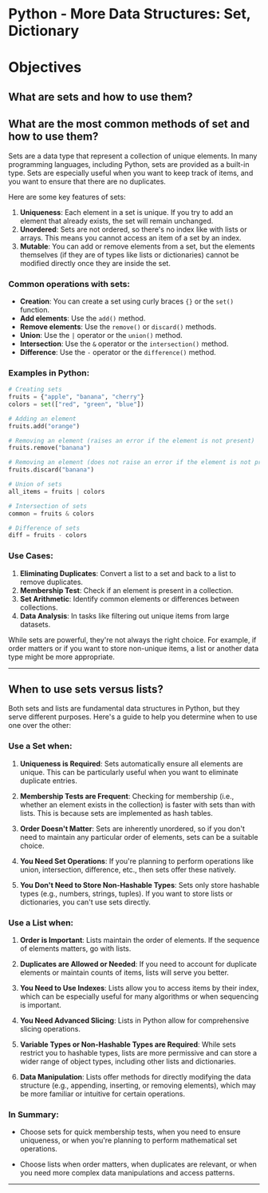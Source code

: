 # Python - More Data Structures: Set, Dictionary

# Objectives

## What are sets and how to use them?
## What are the most common methods of set and how to use them?

Sets are a data type that represent a collection of unique elements. In many programming languages, including Python, sets are provided as a built-in type. Sets are especially useful when you want to keep track of items, and you want to ensure that there are no duplicates.

Here are some key features of sets:

1. **Uniqueness**: Each element in a set is unique. If you try to add an element that already exists, the set will remain unchanged.
2. **Unordered**: Sets are not ordered, so there's no index like with lists or arrays. This means you cannot access an item of a set by an index.
3. **Mutable**: You can add or remove elements from a set, but the elements themselves (if they are of types like lists or dictionaries) cannot be modified directly once they are inside the set.

### Common operations with sets:

- **Creation**: You can create a set using curly braces `{}` or the `set()` function.
- **Add elements**: Use the `add()` method.
- **Remove elements**: Use the `remove()` or `discard()` methods.
- **Union**: Use the `|` operator or the `union()` method.
- **Intersection**: Use the `&` operator or the `intersection()` method.
- **Difference**: Use the `-` operator or the `difference()` method.

### Examples in Python:

```python
# Creating sets
fruits = {"apple", "banana", "cherry"}
colors = set(["red", "green", "blue"])

# Adding an element
fruits.add("orange")

# Removing an element (raises an error if the element is not present)
fruits.remove("banana")

# Removing an element (does not raise an error if the element is not present)
fruits.discard("banana")

# Union of sets
all_items = fruits | colors

# Intersection of sets
common = fruits & colors

# Difference of sets
diff = fruits - colors
```

### Use Cases:

1. **Eliminating Duplicates**: Convert a list to a set and back to a list to remove duplicates.
2. **Membership Test**: Check if an element is present in a collection.
3. **Set Arithmetic**: Identify common elements or differences between collections.
4. **Data Analysis**: In tasks like filtering out unique items from large datasets.

While sets are powerful, they're not always the right choice. For example, if order matters or if you want to store non-unique items, a list or another data type might be more appropriate.

----------------------------------------------------------------------------------------------------------------------------------------------------

## When to use sets versus lists?

Both sets and lists are fundamental data structures in Python, but they serve different purposes. Here's a guide to help you determine when to use one over the other:

### Use a Set when:

1. **Uniqueness is Required**: Sets automatically ensure all elements are unique. This can be particularly useful when you want to eliminate duplicate entries.
   
2. **Membership Tests are Frequent**: Checking for membership (i.e., whether an element exists in the collection) is faster with sets than with lists. This is because sets are implemented as hash tables.

3. **Order Doesn't Matter**: Sets are inherently unordered, so if you don't need to maintain any particular order of elements, sets can be a suitable choice.

4. **You Need Set Operations**: If you're planning to perform operations like union, intersection, difference, etc., then sets offer these natively.

5. **You Don't Need to Store Non-Hashable Types**: Sets only store hashable types (e.g., numbers, strings, tuples). If you want to store lists or dictionaries, you can't use sets directly.

### Use a List when:

1. **Order is Important**: Lists maintain the order of elements. If the sequence of elements matters, go with lists.

2. **Duplicates are Allowed or Needed**: If you need to account for duplicate elements or maintain counts of items, lists will serve you better.

3. **You Need to Use Indexes**: Lists allow you to access items by their index, which can be especially useful for many algorithms or when sequencing is important.

4. **You Need Advanced Slicing**: Lists in Python allow for comprehensive slicing operations.

5. **Variable Types or Non-Hashable Types are Required**: While sets restrict you to hashable types, lists are more permissive and can store a wider range of object types, including other lists and dictionaries.

6. **Data Manipulation**: Lists offer methods for directly modifying the data structure (e.g., appending, inserting, or removing elements), which may be more familiar or intuitive for certain operations.

### In Summary:

- Choose sets for quick membership tests, when you need to ensure uniqueness, or when you're planning to perform mathematical set operations.
  
- Choose lists when order matters, when duplicates are relevant, or when you need more complex data manipulations and access patterns.

----------------------------------------------------------------------------------------------------------------------------------------------------

